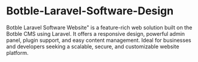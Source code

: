 # Botble-Laravel-Software-Design
Botble Laravel Software Website" is a feature-rich web solution built on the Botble CMS using Laravel. It offers a responsive design, powerful admin panel, plugin support, and easy content management. Ideal for businesses and developers seeking a scalable, secure, and customizable website platform.
